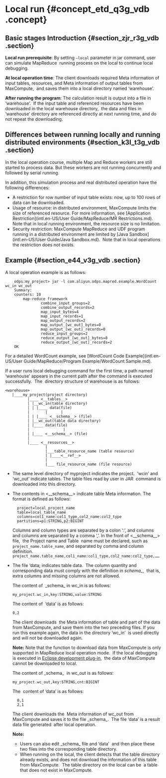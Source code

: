 # Local run {#concept_etd_q3g_vdb .concept}

## Basic stages Introduction {#section_zjr_r3g_vdb .section}

**Local run prerequisite**: By setting `–local` parameter in jar command, user can simulate MapReduce  running process on the local to continue local debugging.

**At local operation time**: The client downloads required Meta information of input tables, resources, and Meta information of output tables from MaxCompute,  and saves them into a local directory named ‘warehouse’.

**After running the program**: The calculation result is output into a file in ‘warehouse’.  If the input table and referenced resources have been downloaded in the local warehouse directory,  the data and files in ‘warehouse’ directory are referenced directly at next running time, and do not repeat the downloading.

## Differences between running locally and running distributed environments {#section_k3l_t3g_vdb .section}

In the local operation course, multiple Map and Reduce workers are still started to process data. But these workers are not running concurrently and followed by serial running. 

In addition, this simulation process and real distributed operation have the following differences:

-   A restriction for row number of input table exists: now, up to 100 rows of data can be downloaded.
-   Usage of resource: in distributed environment, MaxCompute limits the size of referenced resource. For more information, see [Application  Restriction](intl.en-US/User Guide/MapReduce/MR Restrictions.md).  Note that in local running environment, the resource size is no limitation.
-   Security restriction: MaxCompute MapReduce and UDF program running in a distributed environment are limited by [Java Sandbox](intl.en-US/User Guide/Java Sandbox.md).  Note that in local operations the restriction does not exists.

## Example {#section_e44_v3g_vdb .section}

A local operation example is as follows:

```
    odps:my_project> jar -l com.aliyun.odps.mapred.example.WordCount wc_in wc_out
    Summary:
    counters: 10
        map-reduce framework
                combine_input_groups=2
                combine_output_records=2
                map_input_bytes=4
                map_input_records=1
                map_output_records=2
                map_output_[wc_out]_bytes=0
                map_output_[wc_out]_records=0
                reduce_input_groups=2
                reduce_output_[wc_out]_bytes=8
                reduce_output_[wc_out]_records=2
    OK
```

For a detailed WordCount example, see [WordCount Code Example](intl.en-US/User Guide/MapReduce/Program Example/WordCount Sample.md).

If a user runs local debugging command for the first time, a path named ‘warehouse’ appears in the current path after the command is executed successfully.  The  directory structure of warehouse is as follows:

```
<warehouse>
   |____my_project(project directory)
          |____ <__tables__>
          | |__wc_in(table directory)
          | | |____ data(file)
          |       |      |
          | | |____ <__schema__> (file)
          | |__wc_out(table data directory)
          | |____ data(file)
          |               |
          | |____ <__schema__> (file)
          |
          |____ <__resources__>
                  |
                  |___table_resource_name (table resource)
                  | |____<__ref__>
                  |
                  |___ file_resource_name (file resource)
```

-   The same level directory of myproject indicates the project.  ‘wcin’ and ‘wc\_out’ indicate tables. The table files read by user in JAR  command is downloaded into this directory. 
-   The contents in <\_\_schema\_\_\> indicate table Meta information. The format is defined as follows: 

    ```
      project=local_project_name
      table=local_table_name
      columns=col1_name:col1_type,col2_name:col2_type
      partitions=p1:STRING,p2:BIGINT
    ```

    Columns and column types are separated by a colon ‘:’, and columns and columns are separated by a comma ‘,’. In the front of <\_\_schema\_\_\> file,  the Project name and Table  name must be declared, such as `project_name.table_name`, and separated by comma and column definition. `project_name.table_name,col1_name:col1_type,col2_name:col2_type,……`

-   The file ‘data; indicates table data.  The column quantity and corresponding data must comply with the definition in *schema\_*,  that is, extra columns and missing columns are not allowed.

    The content of  \_schema\_ in wc\_in is as follows:

    ```
    my_project.wc_in,key:STRING,value:STRING
    ```

    The content of  ‘data’ is as follows:

    ```
    0,2
    ```

    The client downloads  the Meta information of table and part of the data from MaxCompute, and save them into the two preceding files. If you run this example again, the data in the directory ‘wc\_in’  is used directly and will not be downloaded again. 

    **Note:** Note that the function to download data from MaxCompute is only supported in MapReduce local operation mode.  If the local debugging is executed in [Eclipse development plug-in](https://www.alibabacloud.com/help/zh/doc-detail/27981.html),  the data of MaxCompute cannot be downloaded to local.

    The content of \_schema\_  in wc\_out is as follows:

    ```
    my_project.wc_out,key:STRING,cnt:BIGINT
    ```

    The  content of ‘data’ is as follows:

    ```
      0,1
      2,1
    ```

    The client downloads the  Meta information of wc\_out from MaxCompute and saves it to the file \_schema\_.  The file ‘data’ is a result data file generated  after local operation.

    **Note:** 

    -   Users can also edit \_schema\_ file and ‘data’  and then place these two files into the corresponding table directory.
    -   When running on the local, the client detects that the table directory already exists, and does not download the information of this table from MaxCompute.  The table directory on the local can be  a table that does not exist in MaxCompute.

